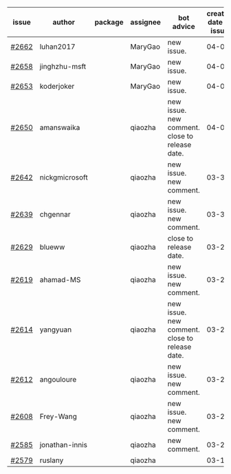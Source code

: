 | issue | author | package | assignee | bot advice | created date of issue | target release date | date from target |
| ------ | ------ | ------ | ------ | ------ | ------ | ------ | :-----: |
| [#2662](https://github.com/Azure/sdk-release-request/issues/2662) | luhan2017 |  | MaryGao | new issue. | 04-07 | 04-21 |  |
| [#2658](https://github.com/Azure/sdk-release-request/issues/2658) | jinghzhu-msft |  | MaryGao | new issue. | 04-07 | 04-12 |  |
| [#2653](https://github.com/Azure/sdk-release-request/issues/2653) | koderjoker |  | MaryGao | new issue. | 04-04 | 04-18 |  |
| [#2650](https://github.com/Azure/sdk-release-request/issues/2650) | amanswaika |  | qiaozha | new issue. new comment. close to release date.  | 04-01 | 04-11 | 2 |
| [#2642](https://github.com/Azure/sdk-release-request/issues/2642) | nickgmicrosoft |  | qiaozha | new issue. new comment. | 03-31 | 04-04 |  |
| [#2639](https://github.com/Azure/sdk-release-request/issues/2639) | chgennar |  | qiaozha | new issue. new comment. | 03-30 | 04-13 |  |
| [#2629](https://github.com/Azure/sdk-release-request/issues/2629) | blueww |  | qiaozha | close to release date.  | 03-28 | 04-11 | 2 |
| [#2619](https://github.com/Azure/sdk-release-request/issues/2619) | ahamad-MS |  | qiaozha | new issue. new comment. | 03-26 | 03-29 |  |
| [#2614](https://github.com/Azure/sdk-release-request/issues/2614) | yangyuan |  | qiaozha | new issue. new comment. close to release date.  | 03-24 | 04-11 | 2 |
| [#2612](https://github.com/Azure/sdk-release-request/issues/2612) | angouloure |  | qiaozha | new issue. new comment. | 03-24 | 04-14 |  |
| [#2608](https://github.com/Azure/sdk-release-request/issues/2608) | Frey-Wang |  | qiaozha | new issue. new comment. | 03-24 | 04-04 |  |
| [#2585](https://github.com/Azure/sdk-release-request/issues/2585) | jonathan-innis |  | qiaozha | new comment. | 03-21 | 03-28 |  |
| [#2579](https://github.com/Azure/sdk-release-request/issues/2579) | ruslany |  | qiaozha |  | 03-17 | 03-31 |  |
